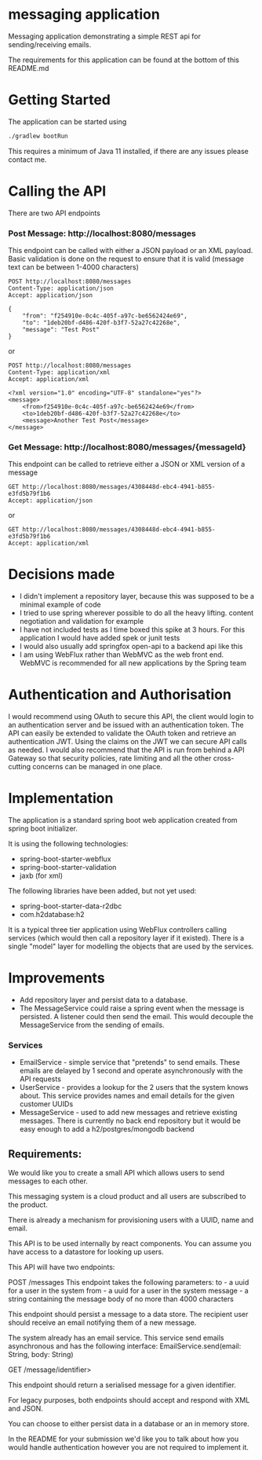 # messaging application
Messaging application demonstrating a simple REST api for sending/receiving emails.

The requirements for this application can be found at the bottom of this README.md 

# Getting Started

The application can be started using
```bash
./gradlew bootRun
```
This requires a minimum of Java 11 installed, if there are any issues please contact me.

# Calling the API

There are two API endpoints

### Post Message: http://localhost:8080/messages
This endpoint can be called with either a JSON payload or an XML payload. Basic validation is done on the request
to ensure that it is valid (message text can be between 1-4000 characters)

```http request
POST http://localhost:8080/messages
Content-Type: application/json
Accept: application/json

{
	"from": "f254910e-0c4c-405f-a97c-be6562424e69",
	"to": "1deb20bf-d486-420f-b3f7-52a27c42268e",
	"message": "Test Post"
}
```

or 
```http request
POST http://localhost:8080/messages
Content-Type: application/xml
Accept: application/xml

<?xml version="1.0" encoding="UTF-8" standalone="yes"?>
<message>
	<from>f254910e-0c4c-405f-a97c-be6562424e69</from>
	<to>1deb20bf-d486-420f-b3f7-52a27c42268e</to>
	<message>Another Test Post</message>
</message>
```

### Get Message: http://localhost:8080/messages/{messageId}
This endpoint can be called to retrieve either a JSON or XML version of a message

```http request
GET http://localhost:8080/messages/4308448d-ebc4-4941-b855-e3fd5b79f1b6
Accept: application/json
```

or
```http request
GET http://localhost:8080/messages/4308448d-ebc4-4941-b855-e3fd5b79f1b6
Accept: application/xml
```

# Decisions made
- I didn't implement a repository layer, because this was supposed to be a minimal example of code
- I tried to use spring wherever possible to do all the heavy lifting. content negotiation and validation for example
- I have not included tests as I time boxed this spike at 3 hours. For this application I would have added
  spek or junit tests
- I would also usually add springfox open-api to a backend api like this
- I am using WebFlux rather than WebMVC as the web front end. WebMVC is recommended for all new applications by the Spring team 

# Authentication and Authorisation
I would recommend using OAuth to secure this API, the client would login to an authentication server and be issued with an authentication token.
The API can easily be extended to validate the OAuth token and retrieve an authentication JWT. Using the claims on the JWT we can secure API calls
as needed. I would also recommend that the API is run from behind a API Gateway so that security policies, rate limiting and all the other
cross-cutting concerns can be managed in one place. 

# Implementation
The application is a standard spring boot web application created from spring boot initializer.

It is using the following technologies:
- spring-boot-starter-webflux
- spring-boot-starter-validation
- jaxb (for xml)

The following libraries have been added, but not yet used:
- spring-boot-starter-data-r2dbc
- com.h2database:h2

It is a typical three tier application using WebFlux controllers calling services (which would then call a repository layer if it existed).
There is a single "model" layer for modelling the objects that are used by the services.

# Improvements
- Add repository layer and persist data to a database.
- The MessageService could raise a spring event when the message is persisted. A listener could then send the email. This
  would decouple the MessageService from the sending of emails.

### Services
- EmailService - simple service that "pretends" to send emails. These emails are delayed by 1 second and operate asynchronously
  with the API requests
- UserService - provides a lookup for the 2 users that the system knows about. This service provides names and email details
  for the given customer UUIDs
- MessageService - used to add new messages and retrieve existing messages. There is currently no back end repository but it would
  be easy enough to add a h2/postgres/mongodb backend

## Requirements:

We would like you to create a small API which allows users to send messages to each
other. 

This messaging system is a cloud product and all users are subscribed to the product. 

There is already a mechanism for provisioning users with a UUID, name and email.


This API is to be used internally by react components. You can assume you have
access to a datastore for looking up users.

This API will have two endpoints:

POST /messages
This endpoint takes the following parameters:
to - a uuid for a user in the system
from - a uuid for a user in the system
message - a string containing the message body of no more than 4000 characters

This endpoint should persist a message to a data store. The recipient user should
receive an email notifying them of a new message.

The system already has an email service. This service send emails asynchronous and has the following interface:
EmailService.send(email: String, body: String)


GET /message/identifier>

This endpoint should return a serialised message for a given identifier.

For legacy purposes, both endpoints should accept and respond with XML and JSON.


You can choose to either persist data in a database or an in memory store.

In the README for your submission we'd like you to talk about how you would handle
authentication however you are not required to implement it.